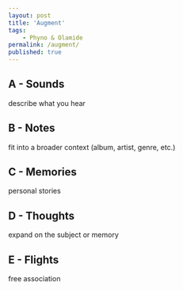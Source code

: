 ```yaml
---
layout: post
title: 'Augment'
tags:
    - Phyno & Olamide
permalink: /augment/
published: true
---
```


## A - Sounds

describe what you hear

## B - Notes

fit into a broader context (album, artist, genre, etc.)

## C - Memories

personal stories

## D - Thoughts

expand on the subject or memory

## E - Flights

free association
